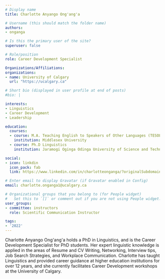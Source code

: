 ```yaml
---
# Display name
title: Charlotte Anyango Ong'ang'a

# Username (this should match the folder name)
authors:
- onganga

# Is this the primary user of the site?
superuser: false

# Role/position
role: Career Development Specialist

Organizations/Affiliations:
organizations:
- name: University of Calgary
  url: "https://ucalgary.ca"

# Short bio (displayed in user profile at end of posts)
#bio: |

interests:
- Linguistics
- Career Development
- Leadership

education:
  courses:
  - course: M.A. Teaching English to Speakers of Other Languages (TESOL)
    institution: Middlesex University
  - course: Ph.D Linguistics
    institution: Jaramogi Oginga Odinga University of Science and Technology

social:
- icon: linkdin
  icon_pack: fab
  link: https://www.linkedin.com/in/charlotteonganga/?originalSubdomain=ca

# Enter email to display Gravatar (if Gravatar enabled in Config)
email: charlotte.onganga1@ucalgary.ca

# Organizational groups that you belong to (for People widget)
#   Set this to `[]` or comment out if you are not using People widget.
user_groups:
- committee: instructors
  role: Scientific Communication Instructor

tags:
- '2022'
---
```

Charlotte Anyango Ong'ang'a holds a PhD in Linguistics, and is the Career
Development Specialist for PhD students. Her expert linguistic knowledge is
applied in the areas of Resume and CV Writing, Networking, Interview tips, Job
Search Strategies, and Workplace Communication. Charlotte has taught Linguistics
and provided career guidance at higher education institutions for over 12 years,
and she currently facilitates Career Development workshops at the University of
Calgary.
